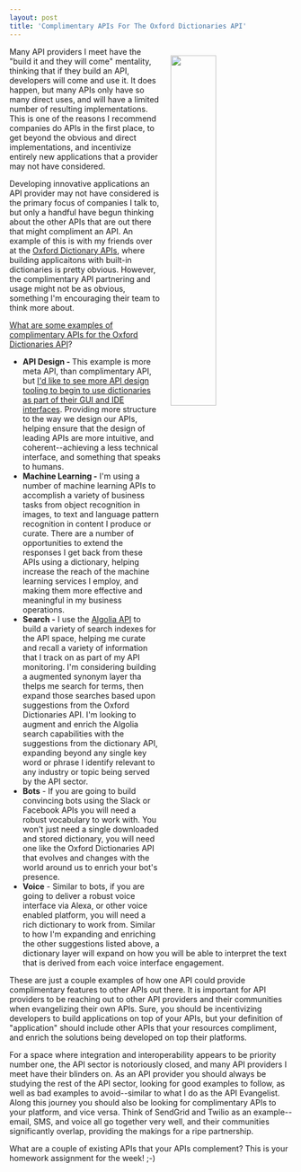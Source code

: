 ```yaml
---
layout: post
title: 'Complimentary APIs For The Oxford Dictionaries API'
---
```

<p><img style="padding: 15px;" src="http://kinlane-productions.s3.amazonaws.com/api_evangelist_site/blog/screen_shot_2017_03_30_at_3.12.32_pm.png" alt="" width="40%" align="right" /></p>
<p>Many API providers I meet have the "build it and they will come" mentality, thinking that if they build an API, developers will come and use it. It does happen, but many APIs only have so many direct uses, and will have a limited number of resulting implementations. This is one of the reasons I recommend companies do APIs in the first place, to get beyond the obvious and direct implementations, and incentivize entirely new applications that a provider may not have considered.</p>
<p>Developing innovative applications an API provider may not have considered is the primary focus of companies I talk to, but only a handful have begun thinking about the other APIs that are out there that might compliment an API. An example of this is with my friends over at the <a href="https://developer.oxforddictionaries.com/">Oxford Dictionary APIs</a>, where building applicaitons with built-in dictionaries is pretty obvious. However, the complimentary API partnering and usage might not be as obvious, something I'm encouraging their team to think more about.</p>
<p><a href="https://developer.oxforddictionaries.com/">What are some examples of complimentary APIs for the Oxford Dictionaries API</a>?</p>
<ul>
<li><strong>API Design - </strong>This example is more meta API, than complimentary API, but <a href="https://apievangelist.com/2017/03/29/learning-to-use-our-words-better-when-defining-our-apis/">I'd like to see more API design tooling to begin to use dictionaries as part of their GUI and IDE interfaces</a>. Providing more structure to the way we design our APIs, helping ensure that the design of leading APIs are more intuitive, and coherent--achieving a less technical interface, and something that speaks to humans.</li>
<li><strong>Machine Learning -</strong> I'm using a number of machine learning APIs to accomplish a variety of business tasks from object recognition in images, to text and language pattern recognition in content I produce or curate. There are a number of opportunities to extend the responses I get back from these APIs using a dictionary, helping increase the reach of the machine learning services I employ, and making them more effective and meaningful in my business operations.</li>
<li><strong>Search -</strong> I use the <a href="https://www.algolia.com/doc/rest-api/search/">Algolia API</a> to build a variety of search indexes for the API space, helping me curate and recall a variety of information that I track on as part of my API monitoring. I'm considering building a augmented synonym layer tha thelps me search for terms, then expand those searches based upon suggestions from the Oxford Dictionaries API. I'm looking to augment and enrich the Algolia search capabilities with the suggestions from the dictionary API, expanding beyond any single key word or phrase I identify relevant to any industry or topic being served by the API sector.</li>
<li><strong>Bots</strong> - If you are going to build convincing bots using the Slack or Facebook APIs you will need a robust vocabulary to work with. You won't just need a single downloaded and stored dictionary, you will need one like the Oxford Dictionaries API that evolves and changes with the world around us to enrich your bot's presence.&nbsp;</li>
<li><strong>Voice</strong> - Similar to bots, if you are going to deliver a robust voice interface via Alexa, or other voice enabled platform, you will need a rich dictionary to work from. Similar to how I'm expanding and enriching the other suggestions listed above, a dictionary layer will expand on how you will be able to interpret the text that is derived from each voice interface engagement.</li>
</ul>
<p>These are just a couple examples of how one API could provide complimentary features to other APIs out there. It is important for API providers to be reaching out to other API providers and their communities when evangelizing their own APIs. Sure, you should be incentivizing developers to build applications on top of your APIs, but your definition of "application" should include other APIs that your resources compliment, and enrich the solutions being developed on top their platforms.</p>
<p>For a space where integration and interoperability appears to be priority number one, the API sector is notoriously closed, and many API providers I meet have their blinders on. As an API provider you should always be studying the rest of the API sector, looking for good examples to follow, as well as bad examples to avoid--similar to what I do as the API Evangelist. Along this journey you should also be looking for complimentary APIs to your platform, and vice versa. Think of SendGrid and Twilio as an example--email, SMS, and voice all go together very well, and their communities significantly overlap, providing the makings for a ripe partnership.</p>
<p>What are a couple of existing APIs that your APIs complement? This is your homework assignment for the week! ;-)</p>
<ul>
</ul>